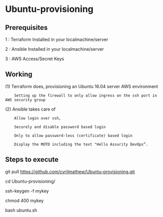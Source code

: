 # Ubuntu-provisioning

Prerequisites
-----------

1 : Terraform Installed in your localmachine/server

2 : Ansible Installed in your localmachine/server

3 : AWS Access/Secret Keys

Working
------

(1) Terraform does, 
		provisioning an Ubuntu 16.04 server AWS environment

		Setting up the firewall to only allow ingress on the ssh port in AWS security group

(2) Ansible takes care of

		Allow login over ssh, 

		Securely and disable password based login

		Only to allow password-less (certificate) based login
		
		Display the MOTD including the text "Hello Assurity DevOps”.

Steps to execute
----------------

git pull https://github.com/cyrilmathew/Ubuntu-provisioning.git

cd Ubuntu-provisioning/

ssh-keygen -f mykey

chmod 400 mykey 

bash ubuntu.sh


